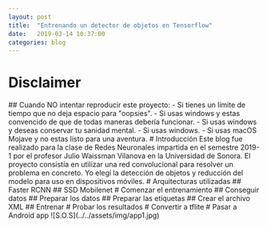 ```yaml
---
layout: post
title:  "Entrenando un detector de objetos en Tensorflow"
date:   2019-03-14 10:37:00
categories: blog
---
```

<h1>Disclaimer</h1>
## Cuando NO intentar reproducir este proyecto:
 - Si tienes un límite de tiempo que no deja espacio para "oopsies".
 - Si usas windows y estas convencido de que de todas maneras debería funcionar.
 - Si usas windows y deseas conservar tu sanidad mental.
 - Si usas windows.
 - Si usas macOS Mojave y no estas listo para una aventura.
# Introducción 
Este blog fue realizado para la clase de Redes Neuronales impartida en el semestre 2019-1 por el profesor Julio Waissman Vilanova en la Universidad de Sonora. El proyecto consistía en utilizar una red convolucional para resolver un problema en concreto. Yo elegí la detección de objetos y reducción del modelo para uso en dispositivos móviles.
# Arquitecturas utilizadas
## Faster RCNN
## SSD Mobilenet
# Comenzar el entrenamiento
## Conseguir datos
## Preparar los datos
## Preparar las etiquetas
## Crear el archivo XML
## Entrenar
# Probar los resultados
# Convertir a tflite
# Pasar a Android app
![S.O.S](../../assets/img/app1.jpg)
